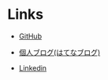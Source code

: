 # Links

- [GitHub](https://github.com/maronuu)

- [個人ブログ(はてなブログ)](https://riguo.hatenablog.com/)

- [Linkedin](https://www.linkedin.com/in/yutaro-oguri-3111681b9/)